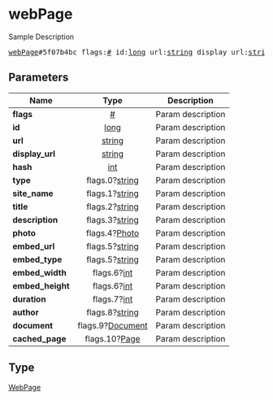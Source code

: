 # webPage

Sample Description

<pre>
<a href="../constructor/webPage.md">webPage</a>#5f07b4bc flags:<a href="../type/#.md">#</a> id:<a href="../type/long.md">long</a> url:<a href="../type/string.md">string</a> display_url:<a href="../type/string.md">string</a> hash:<a href="../type/int.md">int</a> type:flags.0?<a href="../type/string.md">string</a> site_name:flags.1?<a href="../type/string.md">string</a> title:flags.2?<a href="../type/string.md">string</a> description:flags.3?<a href="../type/string.md">string</a> photo:flags.4?<a href="../type/Photo.md">Photo</a> embed_url:flags.5?<a href="../type/string.md">string</a> embed_type:flags.5?<a href="../type/string.md">string</a> embed_width:flags.6?<a href="../type/int.md">int</a> embed_height:flags.6?<a href="../type/int.md">int</a> duration:flags.7?<a href="../type/int.md">int</a> author:flags.8?<a href="../type/string.md">string</a> document:flags.9?<a href="../type/Document.md">Document</a> cached_page:flags.10?<a href="../type/Page.md">Page</a> = <a href="../type/WebPage.md">WebPage</a>;
</pre>
## Parameters

| Name | Type | Description |
|------|:----:|-------------|
| **flags** | <a href="../type/#.md">#</a> | Param description |
| **id** | <a href="../type/long.md">long</a> | Param description |
| **url** | <a href="../type/string.md">string</a> | Param description |
| **display_url** | <a href="../type/string.md">string</a> | Param description |
| **hash** | <a href="../type/int.md">int</a> | Param description |
| **type** | flags.0?<a href="../type/string.md">string</a> | Param description |
| **site_name** | flags.1?<a href="../type/string.md">string</a> | Param description |
| **title** | flags.2?<a href="../type/string.md">string</a> | Param description |
| **description** | flags.3?<a href="../type/string.md">string</a> | Param description |
| **photo** | flags.4?<a href="../type/Photo.md">Photo</a> | Param description |
| **embed_url** | flags.5?<a href="../type/string.md">string</a> | Param description |
| **embed_type** | flags.5?<a href="../type/string.md">string</a> | Param description |
| **embed_width** | flags.6?<a href="../type/int.md">int</a> | Param description |
| **embed_height** | flags.6?<a href="../type/int.md">int</a> | Param description |
| **duration** | flags.7?<a href="../type/int.md">int</a> | Param description |
| **author** | flags.8?<a href="../type/string.md">string</a> | Param description |
| **document** | flags.9?<a href="../type/Document.md">Document</a> | Param description |
| **cached_page** | flags.10?<a href="../type/Page.md">Page</a> | Param description |

## Type

<a href="../type/WebPage.md">WebPage</a>
